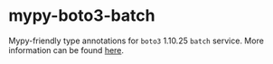 # mypy-boto3-batch

Mypy-friendly type annotations for `boto3` 1.10.25 `batch` service.
More information can be found [here](https://github.com/vemel/mypy_boto3).